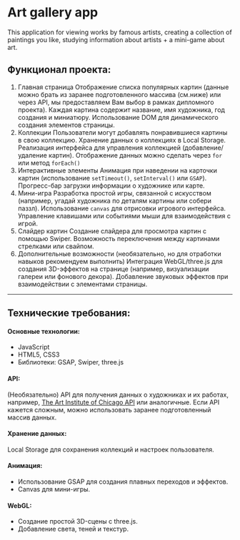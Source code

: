 # Art gallery app

This application for viewing works by famous artists, creating a collection of paintings you like, studying information about artists + a mini-game about art.

## Функционал проекта:
1. Главная страница
Отображение списка популярных картин (данные можно брать из заранее подготовленного массива (см.ниже) или через API, мы предоставляем Вам выбор в рамках дипломного проекта).
Каждая картина содержит название, имя художника, год создания и миниатюру.
Использование DOM для динамического создания элементов страницы.
2. Коллекции
Пользователи могут добавлять понравившиеся картины в свою коллекцию.
Хранение данных о коллекциях в Local Storage.
Реализация интерфейса для управления коллекцией (добавление/удаление картин).
Отображение данных можно сделать через `for` или метод `forEach()`
3. Интерактивные элементы
Анимация при наведении на карточки картин (использование `setTimeout()`, `setInterval()` или `GSAP`).
Прогресс-бар загрузки информации о художнике или карте.
4. Мини-игра
Разработка простой игры, связанной с искусством (например, угадай художника по деталям картины или собери паззл).
Использование `canvas` для отрисовки игрового интерфейса.
Управление клавишами или событиями мыши для взаимодействия с игрой.
5. Слайдер картин
Создание слайдера для просмотра картин с помощью Swiper.
Возможность переключения между картинами стрелками или свайпом.
7. Дополнительные возможности (необязательно, но для отработки навыков рекомендуем выполнить)
Интеграция WebGL/three.js для создания 3D-эффектов на странице (например, визуализации галереи или фонового декора).
Добавление звуковых эффектов при взаимодействии с элементами страницы.
***
## Технические требования:
#### Основные технологии:
+ JavaScript
+ HTML5, CSS3
+ Библиотеки: GSAP, Swiper, three.js
#### API:
(Необязательно) API для получения данных о художниках и их работах, например, [The Art Institute of Chicago API](https://api.artic.edu/) или аналогичные.
Если API кажется сложным, можно использовать заранее подготовленный массив данных.
#### Хранение данных:
Local Storage для сохранения коллекций и настроек пользователя.
#### Анимация:
+ Использование GSAP для создания плавных переходов и эффектов.
+ Canvas для мини-игры.
#### WebGL:
+ Создание простой 3D-сцены с three.js.
+ Добавление света, теней и текстур.
